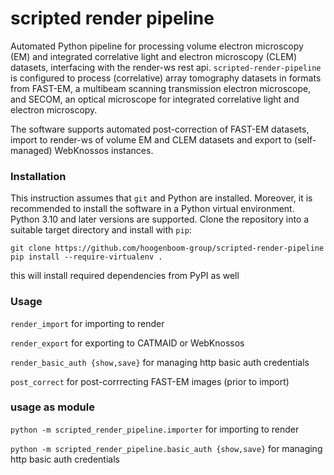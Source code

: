 # scripted render pipeline
Automated Python pipeline for processing volume electron microscopy (EM) and integrated correlative light and electron microscopy (CLEM) datasets, interfacing with the render-ws rest api. `scripted-render-pipeline` is configured to process (correlative) array tomography datasets in formats from FAST-EM, a multibeam scanning transmission electron microscope, and SECOM, an optical microscope for integrated correlative light and electron microscopy.

The software supports automated post-correction of FAST-EM datasets, import to render-ws of volume EM and CLEM datasets and export to (self-managed) WebKnossos instances.

### Installation 
This instruction assumes that `git` and Python are installed. Moreover, it is recommended to install the software in a Python virtual environment. Python 3.10 and later versions are supported.
Clone the repository into a suitable target directory and install with `pip`:
```
git clone https://github.com/hoogenboom-group/scripted-render-pipeline
pip install --require-virtualenv .
```
this will install required dependencies from PyPI as well

### Usage
`render_import`  for importing to render

`render_export`  for exporting to CATMAID or WebKnossos

`render_basic_auth {show,save}`  for managing http basic auth credentials

`post_correct`  for post-corrrecting FAST-EM images (prior to import)

### usage as module
`python -m scripted_render_pipeline.importer`  for importing to render

`python -m scripted_render_pipeline.basic_auth {show,save}`  for managing http basic auth credentials
